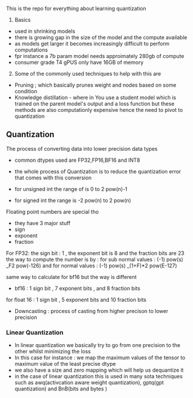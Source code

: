 This is the repo for everything about learning quantization

1. Basics

- used in shrinking models
- there is growing gap in the size of the model and the compute available
- as models get larger it becomes increasingly difficult to perform computations
- fpr instance a 7b param model needs approimately 280gb of compute
- consumer grade T4 gPUS only have 16GB of memory

2. Some of the commonly used techniques to help with this are

- Pruning ; which basically prunes weight and nodes based on some condition
- Knowledge distillation - where in You use a student model which is trained on the parent model's output and a loss function
  but these methods are also computationly expensive hence the need to pivot to quantization

## Quantization

The process of converting data into lower precision data types

- common dtypes used are FP32,FP16,BF16 and INT8
- the whole process of Quantization is to reduce the quantization error that comes with this conversion

- for unsigned int the range of is 0 to 2 pow(n)-1
- for signed int the range is -2 pow(n) to 2 pow(n)

Floating point numbers are special tho

- they have 3 major stuff
- sign
- exponent
- fraction

For FP32: the sign bit : 1 , the exponent bit is 8 and the fraction bits are 23
the way to compute the number is by :
for sub normal values : (-1) pow(s) _F2 pow(-126)
and for normal values : (-1) pow(s) _(1+F)\*2 pow(E-127)

same way to calculate for bf16 but the way is different

- bf16 : 1 sign bit , 7 exponent bits , and 8 fraction bits

for float 16 : 1 sign bit , 5 exponent bits and 10 fraction bits

- Downcasting : process of casting from higher precison to lower precision

### Linear Quantization

- In linear quantization we basically try to go from one precision to the other whilst minimizing the loss
- In this case for instance : we map the maximum values of the tensor to maximum value of the least precise dtype
- we also have a size and zero mapping which will help us dequantize it
- in the case of linear quantization this is used in many sota techniques such as awq(activcation aware weight quantization), gptq(gpt quantization) and BnB(bits and bytes )
